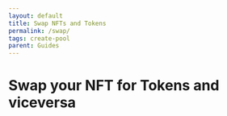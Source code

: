 ```yaml
---
layout: default
title: Swap NFTs and Tokens
permalink: /swap/
tags: create-pool
parent: Guides
---
```


# Swap your NFT for Tokens and viceversa
